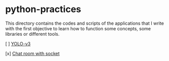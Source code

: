 # python-practices

This directory contains the codes and scripts of the applications that I write with the first objective to learn how to function some concepts, some libraries or different tools.

[ ] [YOLO-v3](./yolo/)

[x] [Chat room with socket](./chatroom/)
